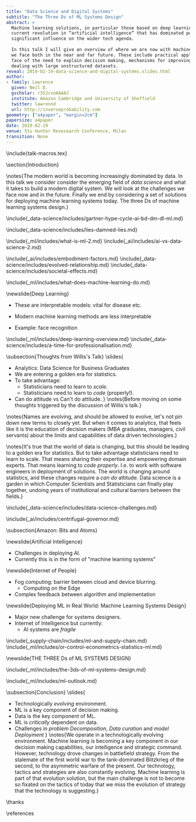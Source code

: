 ```yaml
---
title: "Data Science and Digital Systems"
subtitle: "The Three Ds of ML Systems Design"
abstract: >
  Machine learning solutions, in particular those based on deep learning methods, form an underpinning of the 
  current revolution in “artificial intelligence” that has dominated popular press headlines and is having a 
  significant influence on the wider tech agenda.
  
  In this talk I will give an overview of where we are now with machine learning solutions, and what challenges 
  we face both in the near and far future. These include practical application of existing algorithms in the 
  face of the need to explain decision making, mechanisms for improving the quality and availability of data, 
  dealing with large unstructured datasets.
reveal: 2019-02-19-data-science-and-digital-systems.slides.html
author:
- family: Lawrence
  given: Neil D.
  gscholar: r3SJcvoAAAAJ
  institute: Amazon Cambridge and University of Sheffield
  twitter: lawrennd
  url: http://inverseprobability.com
geometry: ["a4paper", "margin=2cm"]
papersize: a4paper
date: 2019-02-19
venue: Stu Hunter Resesearch Conference, Milan
transition: None
---
```


\include{talk-macros.tex}

\section{Introduction}

\notes{The modern world is becoming increasingly dominated by data. In this talk we consider consider the emerging field of *data science* and what it takes to build a modern digital system. We will look at the challenges we face now and in the future. Finally we end by considering a set of solutions for deploying machine learning systems today. The three Ds of machine learning systems design.}

\include{_data-science/includes/gartner-hype-cycle-ai-bd-dm-dl-ml.md}

\include{_data-science/includes/lies-damned-lies.md}

\include{_ml/includes/what-is-ml-2.md}
\include{_ai/includes/ai-vs-data-science-2.md}

\include{_ai/includes/embodiment-factors.md}
\include{_data-science/includes/evolved-relationship.md}
\include{_data-science/includes/societal-effects.md}

\include{_ml/includes/what-does-machine-learning-do.md}

\newslide{Deep Learning}

* These are interpretable models: vital for disease etc.

* Modern machine learning methods are less interpretable

* Example: face recognition

\include{_ml/includes/deep-learning-overview.md}
\include{_data-science/includes/a-time-for-professionalisation.md}

<!--
<!--include{_gp/includes/gp-intro-very-short.md}-->
<!--include{_deepgp/includes/deep-olympic.md}-->

\subsection{Thoughts from Willis's Talk}
\slides{
* Analytics: Data Science for Business Graduates
* We are entering a golden era for statistics.
* To take advantage:
    * Statisticians need to learn to *scale*.
	* Statisticians need to learn to *code* (properly!).
* Can do attitude vs Can't do attitude.
}
\notes{Before moving on some thoughts triggered by the discussion of Willis's talk.}

\notes{Names are evolving, and should be allowed to evolve, let's not pin down new terms to closely yet. But when it comes to analytics, that feels like it is the education of decision makers (MBA graduates, managers, civil servants) about the limits and capabilities of data driven technologies.}

\notes{It's true that the world of data is changing, but this should be leading to a golden era for statistics. But to take advantage statisticians need to learn to scale. That means sharing their expertise and empowering domain experts. That means learning to *code properly*. I.e. to work with software engineers in deployment of solutions. The world is changing around statistics, and these changes require a *can do* attitude. Data science is a garden in which Computer Scientists and Statisticians can finally play together, undoing years of institutional and cultural barriers between the fields.}

\include{_data-science/includes/data-science-challenges.md}

\include{_ai/includes/centrifugal-governor.md}

\subsection{Amazon: Bits and Atoms}

\newslide{Artificial Intelligence}

* Challenges in deploying AI.
* Currently this is in the form of "machine learning systems"

\newslide{Internet of People}

* Fog computing: barrier between cloud and device blurring.
    * Computing on the Edge
* Complex feedback between algorithm and implementation
  
\newslide{Deploying ML in Real World: Machine Learning Systems Design}

* Major new challenge for systems designers.
* Internet of Intelligence but currently:
	* AI systems are *fragile*

\include{_supply-chain/includes/ml-and-supply-chain.md}
\include{_ml/includes/or-control-econometrics-statistics-ml.md}

\newslide{THE THREE Ds of ML SYSTEMS DESIGN}

\include{_ml/includes/the-3ds-of-ml-systems-design.md}
<!--\include{_ml/includes/the-3ds-enough-talk.md}-->
\include{_ml/includes/ml-outlook.md}

\subsection{Conclusion}
\slides{
* Technologically *evolving* environment.
* ML is a key component of decision making.
* Data is the key component of ML.
* ML is *critically* dependent on data.
* Challenges in *problem Decomposition*, *Data curation* and *model Deployment* 
}
\notes{We operate in a technologically evolving environment.  Machine learning is becoming a key component in our decision making capabilities, our intelligence and strategic command. However, technology drove changes in battlefield strategy. From the stalemate of the first world war to the tank-dominated Blitzkrieg of the second, to the asymmetric warfare of the present. Our technology, tactics and strategies are also constantly evolving. Machine learning is part of that evolution solution, but the main challenge is not to become so fixated on the tactics of today that we miss the evolution of strategy that the technology is suggesting.}

\thanks

\references




